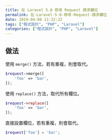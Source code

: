 ```yaml
---
title: 在 Laravel 5.8 修改 Request 請求欄位
permalink: 在-Laravel-5-8-修改-Request-請求欄位
date: 2019-04-08 11:32:22
tags: ["程式設計", "PHP", "Laravel"]
categories: ["程式設計", "PHP", "Laravel"]
---
```


## 做法

使用 `merge()` 方法，若有重複，則會取代。

```PHP
$request->merge([
    'foo' => 'bar',
]);
```

使用 `replace()` 方法，取代所有欄位。

```PHP
$request->replace([
    'foo' => 'bar',
]);
```

直接設置欄位，若有重複，則會取代。

```PHP
$request['foo'] = 'bar';
```
